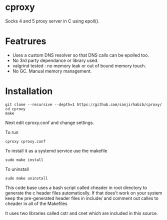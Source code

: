 # cproxy
Socks 4 and 5 proxy server in C using epoll().


# Featrures
- Uses a custom DNS resolver so that DNS calls can be epolled too.
- No 3rd party dependance or library used.
- valgrind tested : no memory leak or out of bound memory touch.
- No GC. Manual memory management.

# Installation
```
git clone --recursive --depth=1 https://github.com/sanjirhabib/cproxy/
cd cproxy
make
```

Next edit cproxy.conf and change settings.


To run
```
cproxy cproxy.conf
```

To install it as a systemd service use the makefile

```
sudo make install
```
To uninstall

```
sudo make uninstall
```

This code base uses a bash script called cheader in root directory
to generate the c header files automatically. If that does't work on your system
keep the pre-generated header files in include/ and comment out calles to cheader
in all of the Makefiles

It uses two libraries called cstr and cnet which are included in this source.
